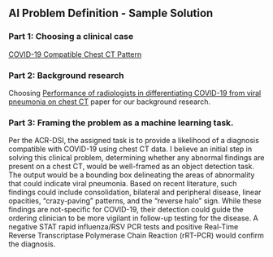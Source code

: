 ## AI Problem Definition - Sample Solution

### Part 1: Choosing a clinical case
[COVID-19 Compatible Chest CT Pattern](https://www.acrdsi.org/DSI-Services/Define-AI/Use-Cases/COVID-19-Compatible-Chest-CT-Pattern)  
### Part 2: Background research
Choosing [Performance of radiologists in differentiating COVID-19 from viral pneumonia on chest CT](https://pubs.rsna.org/doi/10.1148/radiol.2020200823) paper for our background research.
### Part 3: Framing the problem as a machine learning task.
Per the ACR-DSI, the assigned task is to provide a likelihood of a diagnosis compatible with COVID-19 using chest CT data. I believe an initial step in solving this clinical problem, determining whether any abnormal findings are present on a chest CT, would be well-framed as an object detection task. The output would be a bounding box delineating the areas of abnormality that could indicate viral pneumonia. Based on recent literature, such findings could include consolidation, bilateral and peripheral disease, linear opacities, “crazy-paving” patterns, and the “reverse halo” sign. While these findings are not-specific for COVID-19, their detection could guide the ordering clinician to be more vigilant in follow-up testing for the disease. A negative STAT rapid influenza/RSV PCR tests and positive Real-Time Reverse Transcriptase Polymerase Chain Reaction (rRT-PCR) would confirm the diagnosis.
